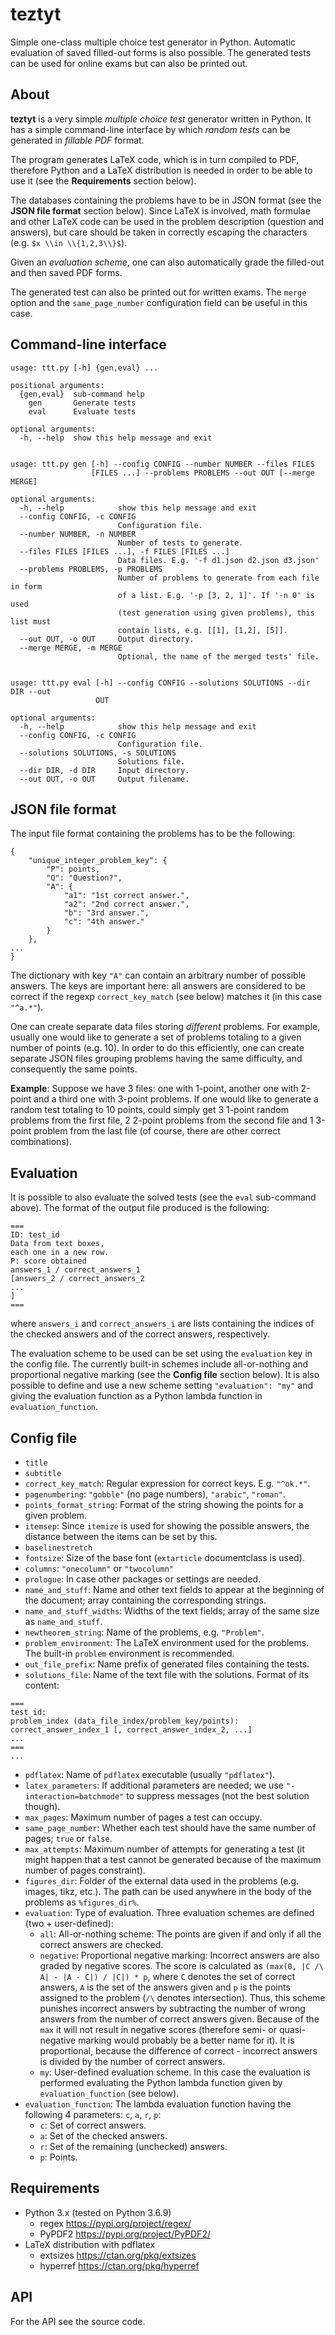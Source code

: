 # teztyt

Simple one-class multiple choice test generator in Python. 
Automatic evaluation of saved filled-out forms is also possible.
The generated tests can be used for online exams but can also
be printed out.

## About

__teztyt__ is a very simple _multiple choice test_ generator written in Python.
It has a simple command-line interface by which _random tests_ can be generated 
in _fillable PDF_ format. 

The program generates LaTeX code, which is in turn compiled to PDF, 
therefore Python and a LaTeX distribution is needed in order to be able to use it
(see the __Requirements__ section below).

The databases containing the problems have to be in JSON format (see the __JSON file format__ section
below). Since LaTeX is involved, math formulae and other LaTeX code can be used in the
problem description (question and answers), but care should be taken in correctly escaping 
the characters (e.g. `$x \\in \\{1,2,3\\}$`).

Given an _evaluation scheme_, one can also automatically grade the filled-out and then saved PDF
forms. 

The generated test can also be printed out for written exams. 
The `merge` option and the `same_page_number` configuration field can be useful in this case.

## Command-line interface

```
usage: ttt.py [-h] {gen,eval} ...

positional arguments:
  {gen,eval}  sub-command help
    gen       Generate tests
    eval      Evaluate tests

optional arguments:
  -h, --help  show this help message and exit


usage: ttt.py gen [-h] --config CONFIG --number NUMBER --files FILES
                  [FILES ...] --problems PROBLEMS --out OUT [--merge MERGE]

optional arguments:
  -h, --help            show this help message and exit
  --config CONFIG, -c CONFIG
                        Configuration file.
  --number NUMBER, -n NUMBER
                        Number of tests to generate.
  --files FILES [FILES ...], -f FILES [FILES ...]
                        Data files. E.g. '-f d1.json d2.json d3.json'
  --problems PROBLEMS, -p PROBLEMS
                        Number of problems to generate from each file in form
                        of a list. E.g. '-p [3, 2, 1]'. If '-n 0' is used
                        (test generation using given problems), this list must
                        contain lists, e.g. [[1], [1,2], [5]].
  --out OUT, -o OUT     Output directory.
  --merge MERGE, -m MERGE
                        Optional, the name of the merged tests' file.


usage: ttt.py eval [-h] --config CONFIG --solutions SOLUTIONS --dir DIR --out
                   OUT

optional arguments:
  -h, --help            show this help message and exit
  --config CONFIG, -c CONFIG
                        Configuration file.
  --solutions SOLUTIONS, -s SOLUTIONS
                        Solutions file.
  --dir DIR, -d DIR     Input directory.
  --out OUT, -o OUT     Output filename.
```

## JSON file format

The input file format containing the problems has to be the following:
```
{
	"unique_integer_problem_key": {
		"P": points,
		"Q": "Question?",
		"A": {
			"a1": "1st correct answer.",
			"a2": "2nd correct answer.",
			"b": "3rd answer.",
			"c": "4th answer."
		}
	},
...
}
```
The dictionary with key `"A"` can contain an arbitrary number of possible answers.
The keys are important here: all answers are considered to be correct
if the regexp `correct_key_match` (see below) matches it (in this case `"^a.*"`). 

One can create separate data files storing _different_ problems. For example, usually
one would like to generate a set of problems totaling to a given number of points (e.g. 10).
In order to do this efficiently, one can create separate JSON files grouping
problems having the same difficulty, and consequently the same points.

__Example__: Suppose we have 3 files: one with 1-point, another one with 2-point and a third one
with 3-point problems. If one would like to generate a random test totaling to 10 points,
could simply get 3 1-point random problems from the first file, 2 2-point problems from the second
file and 1 3-point problem from the last file (of course, there are other correct combinations).

## Evaluation

It is possible to also evaluate the solved tests (see the `eval` sub-command above).
The format of the output file produced is the following:
```
===
ID: test_id
Data from text boxes,
each one in a new row.
P: score obtained
answers_1 / correct_answers_1
[answers_2 / correct_answers_2
...
]
===
```
where `answers_i` and `correct_answers_i` are lists containing the indices of the checked answers
and of the correct answers, respectively.

The evaluation scheme to be used can be set using the `evaluation` key in the config file. 
The currently built-in schemes include all-or-nothing and proportional negative marking 
(see the __Config file__ section below). It is also possible to define and use a new scheme setting `"evaluation": "my"`
and giving the evaluation function as a Python lambda function in `evaluation_function`.

## Config file

* `title`
* `subtitle`
* `correct_key_match`: Regular expression for correct keys. E.g. `"^ok.*"`.
* `pagenumbering`: `"gobble"` (no page numbers), `"arabic"`, `"roman"`.
* `points_format_string`: Format of the string showing the points for a given problem.
* `itemsep`: Since `itemize` is used for showing the possible answers, the distance between the items can be set by this.
* `baselinestretch`
* `fontsize`: Size of the base font (`extarticle` documentclass is used).
* `columns`: `"onecolumn"` or `"twocolumn"`
* `prologue`: In case other packages or settings are needed.
* `name_and_stuff`: Name and other text fields to appear at the beginning of the document; array containing the corresponding strings.
* `name_and_stuff_widths`: Widths of the text fields; array of the same size as `name_and_stuff`.
* `newtheorem_string`: Name of the problems, e.g. `"Problem"`.
* `problem_environment`: The LaTeX environment used for the problems. The built-in `problem` environment is recommended.
* `out_file_prefix`: Name prefix of generated files containing the tests.
* `solutions_file`: Name of the text file with the solutions. Format of its content: 
```
===
test_id:
problem_index (data_file_index/problem_key/points): correct_answer_index_1 [, correct_answer_index_2, ...]
...
===
...
```	
* `pdflatex`: Name of `pdflatex` executable (usually `"pdflatex"`).
* `latex_parameters`: If additional parameters are needed; we use `"-interaction=batchmode"` to suppress messages (not the best solution though).
* `max_pages`: Maximum number of pages a test can occupy.
* `same_page_number`: Whether each test should have the same number of pages; `true` or `false`.
* `max_attempts`: Maximum number of attempts for generating a test (it might happen that a test cannot be generated
because of the maximum number of pages constraint).
* `figures_dir`: Folder of the external data used in the problems (e.g. images, tikz, etc.). The path can be used
anywhere in the body of the problems as `%figures_dir%`.
* `evaluation`: Type of evaluation. Three evaluation schemes are defined (two + user-defined):
  * `all`: All-or-nothing scheme: The points are given if and only if all the correct answers are checked.
  * `negative`: Proportional negative marking: Incorrect answers are also graded by negative scores. The score is calculated as `(max(0, |C /\ A| - |A - C|) / |C|) * p`, where `C` denotes the set of correct answers, `A` is the set of the answers given and `p` is the points assigned to the problem (`/\` denotes intersection). Thus, this scheme punishes incorrect answers by subtracting the number of wrong answers from the number of correct answers given. Because of the `max` it will not result in negative scores (therefore semi- or quasi-negative marking would probably be a better name for it). It is proportional, because the difference of correct - incorrect answers is divided by the number of correct answers.
  * `my`: User-defined evaluation scheme. In this case the evaluation is performed evaluating the Python lambda function given by `evaluation_function` (see below).
* `evaluation_function`: The lambda evaluation function having the following 4 parameters: `c`, `a`, `r`, `p`:
  * `c`: Set of correct answers.
  * `a`: Set of the checked answers.
  * `r`: Set of the remaining (unchecked) answers.
  * `p`: Points.  

## Requirements

* Python 3.x (tested on Python 3.6.9)
  * regex https://pypi.org/project/regex/
  * PyPDF2 https://pypi.org/project/PyPDF2/
* LaTeX distribution with pdflatex
  * extsizes https://ctan.org/pkg/extsizes
  * hyperref https://ctan.org/pkg/hyperref

## API

For the API see the source code.

